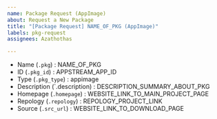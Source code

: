```yaml
---
name: Package Request (AppImage)
about: Request a New Package
title: "[Package Request] NAME_OF_PKG (AppImage)"
labels: pkg-request
assignees: Azathothas

---
```


- Name (`.pkg`) : NAME_OF_PKG
- ID (`.pkg_id`) : APPSTREAM_APP_ID
- Type (`.pkg_type`) : appimage
- Description (`.description) : DESCRIPTION_SUMMARY_ABOUT_PKG
- Homepage (`.homepage`) : WEBSITE_LINK_TO_MAIN_PROJECT_PAGE
- Repology (`.repology`) : REPOLOGY_PROJECT_LINK
- Source (`.src_url`) : WEBSITE_LINK_TO_DOWNLOAD_PAGE
